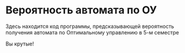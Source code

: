 # Вероятность автомата по ОУ
Здесь находится код программы, предсказывающей вероятность получения автомата по Оптимальному управлению в 5-м семестре

Вы крутые!
